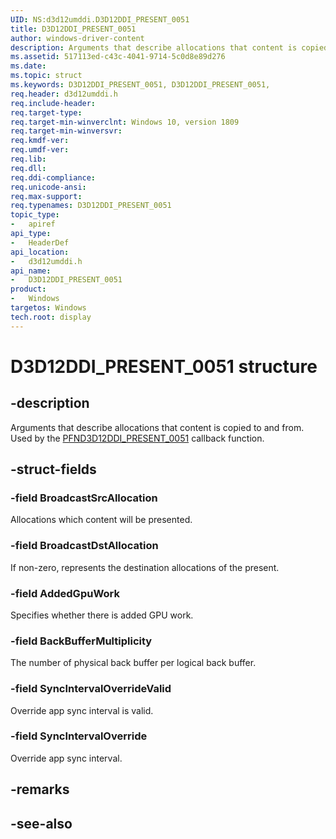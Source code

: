 ```yaml
---
UID: NS:d3d12umddi.D3D12DDI_PRESENT_0051
title: D3D12DDI_PRESENT_0051
author: windows-driver-content
description: Arguments that describe allocations that content is copied to and from.
ms.assetid: 517113ed-c43c-4041-9714-5c0d8e89d276
ms.date: 
ms.topic: struct
ms.keywords: D3D12DDI_PRESENT_0051, D3D12DDI_PRESENT_0051, 
req.header: d3d12umddi.h
req.include-header:
req.target-type:
req.target-min-winverclnt: Windows 10, version 1809
req.target-min-winversvr:
req.kmdf-ver:
req.umdf-ver:
req.lib:
req.dll:
req.ddi-compliance:
req.unicode-ansi:
req.max-support:
req.typenames: D3D12DDI_PRESENT_0051
topic_type: 
-	apiref
api_type: 
-	HeaderDef
api_location: 
-	d3d12umddi.h
api_name: 
-	D3D12DDI_PRESENT_0051
product:
-	Windows
targetos: Windows
tech.root: display
---
```


# D3D12DDI_PRESENT_0051 structure

## -description

Arguments that describe allocations that content is copied to and from. Used by the [PFND3D12DDI_PRESENT_0051](nc-d3d12umddi-pfnd3d12ddi_present_0051.md) callback function.

## -struct-fields

### -field BroadcastSrcAllocation

Allocations which content will be presented.

### -field BroadcastDstAllocation

If non-zero, represents the destination allocations of the present.

### -field AddedGpuWork

Specifies whether there is added GPU work.

### -field BackBufferMultiplicity

The number of physical back buffer per logical back buffer.

### -field SyncIntervalOverrideValid

Override app sync interval is valid.

### -field SyncIntervalOverride
 
Override app sync interval.

## -remarks

## -see-also
